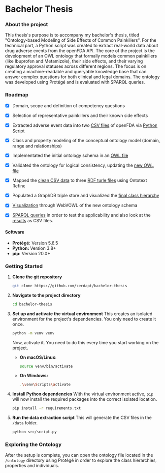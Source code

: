 # Bachelor Thesis

### About the project
This thesis's purpose is to accompany my bachelor's thesis, titled "Ontology-based Modeling of Side Effects of Common Painkillers". 
For the technical part, a Python script was created to extract real-world data about drug adverse events from the openFDA API. The core of the project is the development of an OWL ontology that formally models common painkillers (like Ibuprofen and Metamizole), their side effects, and their varying regulatory approval statuses across different regions. The focus is on creating a machine-readable and queryable knowledge base that can answer complex questions for both clinical and legal domains. The ontology was developed using Protégé and is evaluated with SPARQL queries.

### Roadmap

- [x] Domain, scope and definition of competency questions
- [x] Selection of representative painkillers and their known side effects
- [x] Extracted adverse event data into two [CSV files](./data/raw/) of openFDA via [Python Script](./src/script.py)
- [x] Class and property modeling of the conceptual ontology model (domain, range and relationships)
- [x] Implementated the initial ontology schema in an [OWL file](./data/ontology/ontology_painkiller.rdf)
- [x] Validated the ontology for logical consistency, updating the [new OWL file](./data/ontology/ontology_painkiller_after_oops.rdfdata/)
- [x] Mapped the [clean CSV data](./data/processed/) to three [RDF turle files](./data/mapped/) using Ontotext Refine
- [x] Populated a GraphDB triple store and visualized the [final class hierarchy](./data/ontology/class-hierarchy-thesis-final.svg)
- [x] [Visualization](./data/ontology/ontology_visualization.svg) through WebVOWL of the new ontology schema 
- [x] [SPARQL queries](./queries/) in order to test the applicability and also look at the [results](./results/) as CSV files. 


#### Software

* **Protégé:** Version 5.6.5
* **Python:** Version 3.8+
* **pip:** Version 20.0+

### Getting Started

1.  **Clone the git repository**
    ```bash
    git clone https://github.com/zerdapt/bachelor-thesis
    ```

2.  **Navigate to the project directory**
    ```bash
    cd bachelor-thesis
    ```

3.  **Set up and activate the virtual environment**
    This creates an isolated environment for the project's dependencies. You only need to create it once.
    ```bash
    python -m venv venv
    ```
    Now, activate it. You need to do this every time you start working on the project.
    * **On macOS/Linux:**
        ```bash
        source venv/bin/activate
        ```
    * **On Windows:**
        ```bash
        .\venv\Scripts\activate
        ```

4.  **Install Python dependencies**
    With the virtual environment active, `pip` will now install the required packages into the correct isolated location.
    ```bash
    pip install -r requirements.txt
    ```

5.  **Run the data extraction script**
    This will generate the CSV files in the `/data` folder.
    ```bash
    python src/script.py
    ```

### Exploring the Ontology

After the setup is complete, you can open the ontology file located in the `/ontology` directory using Protégé in order to explore the class hierarchies, properties and individuals.


